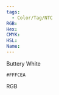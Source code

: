 ```yaml
---
tags:
  - Color/Tag/NTC
RGB:
Hex:
CMYK:
HSL:
Name:
---
```

Buttery White
```palette
#FFFCEA
```
RGB
